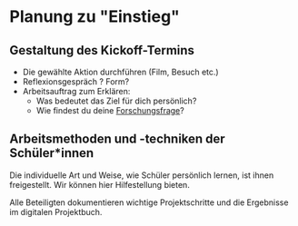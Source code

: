 # Planung zu "Einstieg"

## Gestaltung des Kickoff-Termins

* Die gewählte Aktion durchführen \(Film, Besuch etc.\)
* Reflexionsgespräch ? Form?
* Arbeitsauftrag zum Erklären: 
  * Was bedeutet das Ziel für dich persönlich? 
  * Wie findest du deine [Forschungsfrage](../../wiki/definitionen/forschungsfrage.md)?

## Arbeitsmethoden und -techniken der Schüler\*innen

Die individuelle Art und Weise, wie Schüler persönlich lernen, ist ihnen freigestellt. Wir können hier Hilfestellung bieten.

Alle Beteiligten dokumentieren wichtige Projektschritte und die Ergebnisse im digitalen Projektbuch.





